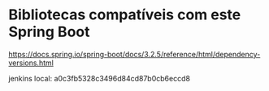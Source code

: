 # Bibliotecas compatíveis com este Spring Boot

https://docs.spring.io/spring-boot/docs/3.2.5/reference/html/dependency-versions.html


jenkins local: a0c3fb5328c3496d84cd87b0cb6eccd8